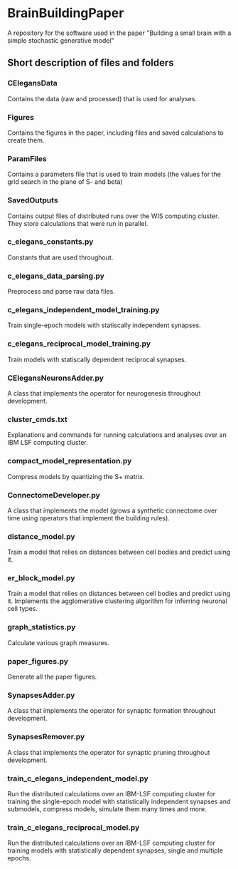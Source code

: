 # BrainBuildingPaper
A repository for the software used in the paper "Building a small brain with a simple stochastic generative model"

## Short description of files and folders
### CElegansData
Contains the data (raw and processed) that is used for analyses.
### Figures
Contains the figures in the paper, including files and saved calculations to create them.
### ParamFiles
Contains a parameters file that is used to train models (the values for the grid search in the plane of S- and beta)
### SavedOutputs
Contains output files of distributed runs over the WIS computing cluster. They store calculations that were run in parallel.
### c_elegans_constants.py
Constants that are used throughout.
### c_elegans_data_parsing.py
Preprocess and parse raw data files.
### c_elegans_independent_model_training.py
Train single-epoch models with statiscally independent synapses.
### c_elegans_reciprocal_model_training.py
Train models with statiscally dependent reciprocal synapses.
### CElegansNeuronsAdder.py
A class that implements the operator for neurogenesis throughout development.
### cluster_cmds.txt
Explanations and commands for running calculations and analyses over an IBM LSF computing cluster.
### compact_model_representation.py
Compress models by quantizing the S+ matrix.
### ConnectomeDeveloper.py
A class that implements the model (grows a synthetic connectome over time using operators that implement the building rules).
### distance_model.py
Train a model that relies on distances between cell bodies and predict using it.
### er_block_model.py
Train a model that relies on distances between cell bodies and predict using it.
Implements the agglomerative clustering algorithm for inferring neuronal cell types.
### graph_statistics.py
Calculate various graph measures.
### paper_figures.py
Generate all the paper figures.
### SynapsesAdder.py
A class that implements the operator for synaptic formation throughout development.
### SynapsesRemover.py
A class that implements the operator for synaptic pruning throughout development.
### train_c_elegans_independent_model.py
Run the distributed calculations over an IBM-LSF computing cluster for training the single-epoch model with statistically independent synapses and submodels, compress models, simulate them many times and more.
### train_c_elegans_reciprocal_model.py
Run the distributed calculations over an IBM-LSF computing cluster for training models with statistically dependent synapses, single and multiple epochs.
